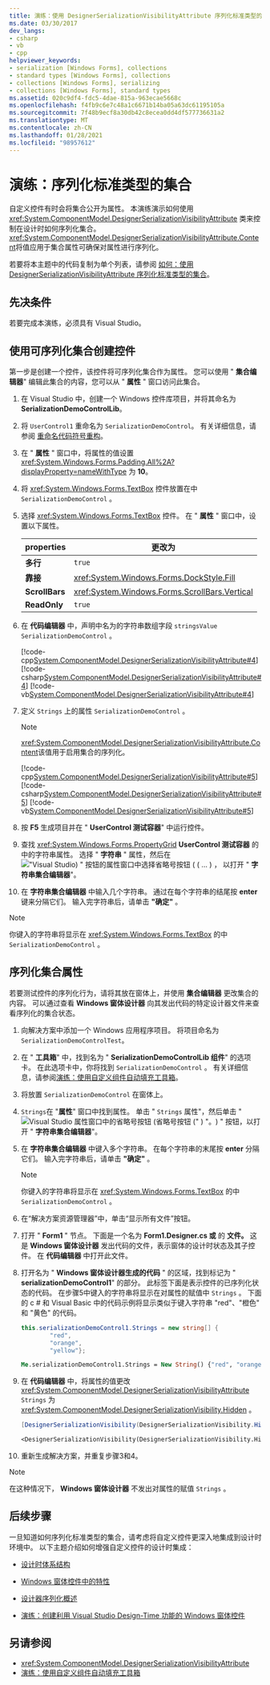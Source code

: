 ```yaml
---
title: 演练：使用 DesignerSerializationVisibilityAttribute 序列化标准类型的集合
ms.date: 03/30/2017
dev_langs:
- csharp
- vb
- cpp
helpviewer_keywords:
- serialization [Windows Forms], collections
- standard types [Windows Forms], collections
- collections [Windows Forms], serializing
- collections [Windows Forms], standard types
ms.assetid: 020c9df4-fdc5-4dae-815a-963ecae5668c
ms.openlocfilehash: f4fb9c6e7c48a1c6671b14ba05a63dc61195105a
ms.sourcegitcommit: 7f48b9ecf8a30db42c8ecea0dd4df577736631a2
ms.translationtype: MT
ms.contentlocale: zh-CN
ms.lasthandoff: 01/28/2021
ms.locfileid: "98957612"
---
```

# <a name="walkthrough-serialize-collections-of-standard-types"></a>演练：序列化标准类型的集合

自定义控件有时会将集合公开为属性。 本演练演示如何使用 <xref:System.ComponentModel.DesignerSerializationVisibilityAttribute> 类来控制在设计时如何序列化集合。 <xref:System.ComponentModel.DesignerSerializationVisibilityAttribute.Content>将值应用于集合属性可确保对属性进行序列化。

若要将本主题中的代码复制为单个列表，请参阅 [如何：使用 DesignerSerializationVisibilityAttribute 序列化标准类型的集合](/previous-versions/visualstudio/visual-studio-2013/ms171833(v=vs.120))。

## <a name="prerequisites"></a>先决条件

若要完成本演练，必须具有 Visual Studio。

## <a name="create-a-control-with-a-serializable-collection"></a>使用可序列化集合创建控件

第一步是创建一个控件，该控件将可序列化集合作为属性。 您可以使用 " **集合编辑器**" 编辑此集合的内容，您可以从 " **属性** " 窗口访问此集合。

1. 在 Visual Studio 中，创建一个 Windows 控件库项目，并将其命名为 **SerializationDemoControlLib**。

2. 将 `UserControl1` 重命名为 `SerializationDemoControl`。 有关详细信息，请参阅 [重命名代码符号重构](/visualstudio/ide/reference/rename)。

3. 在 " **属性** " 窗口中，将属性的值设置 <xref:System.Windows.Forms.Padding.All%2A?displayProperty=nameWithType> 为 **10**。

4. 将 <xref:System.Windows.Forms.TextBox> 控件放置在中 `SerializationDemoControl` 。

5. 选择 <xref:System.Windows.Forms.TextBox> 控件。 在 " **属性** " 窗口中，设置以下属性。

    |properties|更改为|
    |--------------|---------------|
    |**多行**|`true`|
    |**靠接**|<xref:System.Windows.Forms.DockStyle.Fill>|
    |**ScrollBars**|<xref:System.Windows.Forms.ScrollBars.Vertical>|
    |**ReadOnly**|`true`|

6. 在 **代码编辑器** 中，声明中名为的字符串数组字段 `stringsValue` `SerializationDemoControl` 。

     [!code-cpp[System.ComponentModel.DesignerSerializationVisibilityAttribute#4](~/samples/snippets/cpp/VS_Snippets_Winforms/System.ComponentModel.DesignerSerializationVisibilityAttribute/cpp/form1.cpp#4)]
     [!code-csharp[System.ComponentModel.DesignerSerializationVisibilityAttribute#4](~/samples/snippets/csharp/VS_Snippets_Winforms/System.ComponentModel.DesignerSerializationVisibilityAttribute/CS/form1.cs#4)]
     [!code-vb[System.ComponentModel.DesignerSerializationVisibilityAttribute#4](~/samples/snippets/visualbasic/VS_Snippets_Winforms/System.ComponentModel.DesignerSerializationVisibilityAttribute/VB/form1.vb#4)]

7. 定义 `Strings` 上的属性 `SerializationDemoControl` 。

   > [!NOTE]
   > <xref:System.ComponentModel.DesignerSerializationVisibilityAttribute.Content>该值用于启用集合的序列化。

   [!code-cpp[System.ComponentModel.DesignerSerializationVisibilityAttribute#5](~/samples/snippets/cpp/VS_Snippets_Winforms/System.ComponentModel.DesignerSerializationVisibilityAttribute/cpp/form1.cpp#5)]
   [!code-csharp[System.ComponentModel.DesignerSerializationVisibilityAttribute#5](~/samples/snippets/csharp/VS_Snippets_Winforms/System.ComponentModel.DesignerSerializationVisibilityAttribute/CS/form1.cs#5)]
   [!code-vb[System.ComponentModel.DesignerSerializationVisibilityAttribute#5](~/samples/snippets/visualbasic/VS_Snippets_Winforms/System.ComponentModel.DesignerSerializationVisibilityAttribute/VB/form1.vb#5)]

8. 按 **F5** 生成项目并在 " **UserControl 测试容器**" 中运行控件。

9. 查找 <xref:System.Windows.Forms.PropertyGrid> **UserControl 测试容器** 的中的字符串属性。 选择 " **字符串** " 属性，然后在 ![ "Visual Studio) " 按钮的属性窗口中选择省略号按钮 ( ( ... ) ， ](./media/visual-studio-ellipsis-button.png) 以打开 " **字符串集合编辑器**"。

10. 在 **字符串集合编辑器** 中输入几个字符串。 通过在每个字符串的结尾按 **enter** 键来分隔它们。 输入完字符串后，请单击 **"确定"** 。

   > [!NOTE]
   > 你键入的字符串将显示在 <xref:System.Windows.Forms.TextBox> 的中 `SerializationDemoControl` 。

## <a name="serialize-a-collection-property"></a>序列化集合属性

若要测试控件的序列化行为，请将其放在窗体上，并使用 **集合编辑器** 更改集合的内容。 可以通过查看 **Windows 窗体设计器** 向其发出代码的特定设计器文件来查看序列化的集合状态。

1. 向解决方案中添加一个 Windows 应用程序项目。 将项目命名为 `SerializationDemoControlTest`。

2. 在 " **工具箱**" 中，找到名为 " **SerializationDemoControlLib 组件**" 的选项卡。 在此选项卡中，你将找到 `SerializationDemoControl` 。 有关详细信息，请参阅[演练：使用自定义组件自动填充工具箱](walkthrough-automatically-populating-the-toolbox-with-custom-components.md)。

3. 将放置 `SerializationDemoControl` 在窗体上。

4. `Strings`在 "**属性**" 窗口中找到属性。 单击 " `Strings` 属性"，然后单击 " ![ Visual Studio 属性窗口中的省略号按钮 (省略号按钮 (" ) "。 ](./media/visual-studio-ellipsis-button.png)) " 按钮，以打开 " **字符串集合编辑器**"。

5. 在 **字符串集合编辑器** 中键入多个字符串。 在每个字符串的末尾按 **enter** 分隔它们。 输入完字符串后，请单击 **"确定"** 。

    > [!NOTE]
    > 你键入的字符串将显示在 <xref:System.Windows.Forms.TextBox> 的中 `SerializationDemoControl` 。

6. 在“解决方案资源管理器”中，单击“显示所有文件”按钮。

7. 打开 " **Form1** " 节点。 下面是一个名为 **Form1.Designer.cs 或** 的 **文件。** 这是 **Windows 窗体设计器** 发出代码的文件，表示窗体的设计时状态及其子控件。 在 **代码编辑器** 中打开此文件。

8. 打开名为 " **Windows 窗体设计器生成的代码** " 的区域，找到标记为 " **serializationDemoControl1**" 的部分。 此标签下面是表示控件的已序列化状态的代码。 在步骤5中键入的字符串将显示在对属性的赋值中 `Strings` 。 下面的 c # 和 Visual Basic 中的代码示例将显示类似于键入字符串 "red"、"橙色" 和 "黄色" 的代码。

    ```csharp
    this.serializationDemoControl1.Strings = new string[] {
            "red",
            "orange",
            "yellow"};
    ```

    ```vb
    Me.serializationDemoControl1.Strings = New String() {"red", "orange", "yellow"}
    ```

9. 在 **代码编辑器** 中，将属性的值更改 <xref:System.ComponentModel.DesignerSerializationVisibilityAttribute> `Strings` 为 <xref:System.ComponentModel.DesignerSerializationVisibility.Hidden> 。

    ```csharp
    [DesignerSerializationVisibility(DesignerSerializationVisibility.Hidden)]
    ```

    ```vb
    <DesignerSerializationVisibility(DesignerSerializationVisibility.Hidden)> _
    ```

10. 重新生成解决方案，并重复步骤3和4。

> [!NOTE]
> 在这种情况下， **Windows 窗体设计器** 不发出对属性的赋值 `Strings` 。

## <a name="next-steps"></a>后续步骤

一旦知道如何序列化标准类型的集合，请考虑将自定义控件更深入地集成到设计时环境中。 以下主题介绍如何增强自定义控件的设计时集成：

- [设计时体系结构](/previous-versions/visualstudio/visual-studio-2013/c5z9s1h4(v=vs.120))

- [Windows 窗体控件中的特性](attributes-in-windows-forms-controls.md)

- [设计器序列化概述](/previous-versions/visualstudio/visual-studio-2013/ms171834(v=vs.120))

- [演练：创建利用 Visual Studio Design-Time 功能的 Windows 窗体控件](creating-a-wf-control-design-time-features.md)

## <a name="see-also"></a>另请参阅

- <xref:System.ComponentModel.DesignerSerializationVisibilityAttribute>
- [演练：使用自定义组件自动填充工具箱](walkthrough-automatically-populating-the-toolbox-with-custom-components.md)
